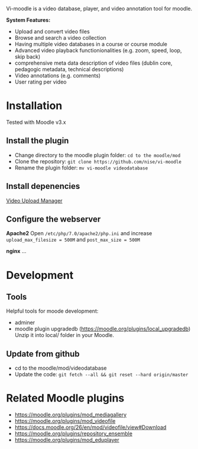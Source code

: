Vi-moodle is a video database, player, and video annotation tool for moodle.

**System Features:**
* Upload and convert video files
* Browse and search a video collection
* Having multiple video databases in a course or course module
* Advanced video playback functionionalities (e.g. zoom, speed, loop, skip back)
* comprehensive meta data description of video files (dublin core, pedagogic metadata, technical descriptions)
* Video annotations (e.g. comments)
* User rating per video

# Installation
Tested with Moodle v3.x
## Install the plugin
* Change directory to the moodle plugin folder: `cd to the moodle/mod`
* Clone the repository: `git clone https://github.com/nise/vi-moodle`
* Rename the plugin folder: `mv vi-moodle videodatabase`

## Install depenencies
[Video Upload Manager](https://github.com/nise/php-video-upload-chain)

## Configure the webserver
**Apache2**
Open `/etc/php/7.0/apache2/php.ini` and increase `upload_max_filesize = 500M` and `post_max_size = 500M`

**nginx**
...

# Development
## Tools
Helpful tools for moode development: 
* adminer
* moodle plugin upgradedb (https://moodle.org/plugins/local_upgradedb)
    Unzip it into local/ folder in your Moodle.
    
## Update from github
* cd to the moodle/mod/videodatabase
* Update the code: `git fetch --all && git reset --hard origin/master`


# Related Moodle plugins
* https://moodle.org/plugins/mod_mediagallery
* https://moodle.org/plugins/mod_videofile
* https://docs.moodle.org/26/en/mod/videofile/view#Download
* https://moodle.org/plugins/repository_ensemble
* https://moodle.org/plugins/mod_eduplayer
